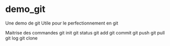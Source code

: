 # demo_git

Une demo de git
Utile pour le perfectionnement en git

Maitrise des commandes 
git init
git status
git add
git commit 
git push
git pull
git log
git clone

